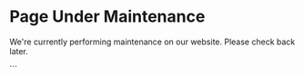 <html lang="en">
<head>
	<meta charset="UTF-8">
	<meta name="viewport" content="width=device-width, initial-scale=1.0">
</head>
<body>
	<h1>Page Under Maintenance</h1>
	<p>We're currently performing maintenance on our website. Please check back later.</p>
</body>
</html>
```
